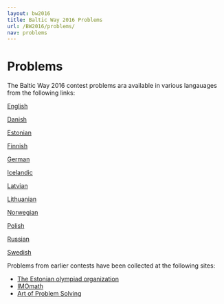 ```yaml
---
layout: bw2016
title: Baltic Way 2016 Problems
url: /BW2016/problems/
nav: problems
---
```


# Problems

The Baltic Way 2016 contest problems ara available in various langauages from the following links:

[English](bw2016_en.pdf)

[Danish](bw2016_dk.pdf)

[Estonian](bw2016_ee.pdf)

[Finnish](bw2016_fi.pdf)

[German](bw2016_de.pdf)

[Icelandic](bw2016_is.pdf)

[Latvian](bw2016_lv.pdf)

[Lithuanian](bw2016_lt.pdf)

[Norwegian](bw2016_no.pdf)

[Polish](bw2016_pl.pdf)

[Russian](bw2016_ru.pdf)

[Swedish](bw2016_sv.pdf)


Problems from earlier contests have been collected at
the following sites:

* [The Estonian olympiad organization][est]
* [IMOmath][imomath]
* [Art of Problem Solving](http://artofproblemsolving.com/community/c3231_baltic_way)

[est]: http://www.math.olympiaadid.ut.ee/eng/html/?id=bw
[imomath]: http://www.imomath.com/index.php?options=oth|Bw|Ne|Ne

